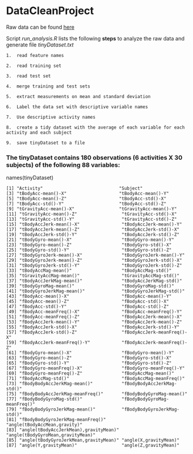 # DataCleanProject

Raw data can be found [here](https://d396qusza40orc.cloudfront.net/getdata%2Fprojectfiles%2FUCI%20HAR%20Dataset.zip)

Script *run_analysis.R* lists the following **steps** to analyze the raw data and generate file *tinyDataset.txt*

	1.	read feature names

	2.	read training set

	3.	read test set

	4.	merge training and test sets

	5.	extract measurements on mean and standard deviation

	6.	Label the data set with descriptive variable names

	7.	Use descriptive activity names

	8.	create a tidy dataset with the average of each variable for each activity and each subject

	9.	save tinyDataset to a file
	
### The tinyDataset contains 180 observations (6 activities X 30 subjects) of the following 88 variables:

names(tinyDataset)

	[1] "Activity"                             "Subject"
	[3] "tBodyAcc-mean()-X"                    "tBodyAcc-mean()-Y"
	[5] "tBodyAcc-mean()-Z"                    "tBodyAcc-std()-X"
	[7] "tBodyAcc-std()-Y"                     "tBodyAcc-std()-Z"
	[9] "tGravityAcc-mean()-X"                 "tGravityAcc-mean()-Y"
	[11] "tGravityAcc-mean()-Z"                 "tGravityAcc-std()-X"
	[13] "tGravityAcc-std()-Y"                  "tGravityAcc-std()-Z"
	[15] "tBodyAccJerk-mean()-X"                "tBodyAccJerk-mean()-Y"
	[17] "tBodyAccJerk-mean()-Z"                "tBodyAccJerk-std()-X"
	[19] "tBodyAccJerk-std()-Y"                 "tBodyAccJerk-std()-Z"
	[21] "tBodyGyro-mean()-X"                   "tBodyGyro-mean()-Y"
	[23] "tBodyGyro-mean()-Z"                   "tBodyGyro-std()-X"
	[25] "tBodyGyro-std()-Y"                    "tBodyGyro-std()-Z"
	[27] "tBodyGyroJerk-mean()-X"               "tBodyGyroJerk-mean()-Y"
	[29] "tBodyGyroJerk-mean()-Z"               "tBodyGyroJerk-std()-X"
	[31] "tBodyGyroJerk-std()-Y"                "tBodyGyroJerk-std()-Z"
	[33] "tBodyAccMag-mean()"                   "tBodyAccMag-std()"
	[35] "tGravityAccMag-mean()"                "tGravityAccMag-std()"
	[37] "tBodyAccJerkMag-mean()"               "tBodyAccJerkMag-std()"
	[39] "tBodyGyroMag-mean()"                  "tBodyGyroMag-std()"
	[41] "tBodyGyroJerkMag-mean()"              "tBodyGyroJerkMag-std()"
	[43] "fBodyAcc-mean()-X"                    "fBodyAcc-mean()-Y"
	[45] "fBodyAcc-mean()-Z"                    "fBodyAcc-std()-X"
	[47] "fBodyAcc-std()-Y"                     "fBodyAcc-std()-Z"
	[49] "fBodyAcc-meanFreq()-X"                "fBodyAcc-meanFreq()-Y"
	[51] "fBodyAcc-meanFreq()-Z"                "fBodyAccJerk-mean()-X"
	[53] "fBodyAccJerk-mean()-Y"                "fBodyAccJerk-mean()-Z"
	[55] "fBodyAccJerk-std()-X"                 "fBodyAccJerk-std()-Y"
	[57] "fBodyAccJerk-std()-Z"                 "fBodyAccJerk-meanFreq()-X"
	[59] "fBodyAccJerk-meanFreq()-Y"            "fBodyAccJerk-meanFreq()-Z"
	[61] "fBodyGyro-mean()-X"                   "fBodyGyro-mean()-Y"
	[63] "fBodyGyro-mean()-Z"                   "fBodyGyro-std()-X"
	[65] "fBodyGyro-std()-Y"                    "fBodyGyro-std()-Z"
	[67] "fBodyGyro-meanFreq()-X"               "fBodyGyro-meanFreq()-Y"
	[69] "fBodyGyro-meanFreq()-Z"               "fBodyAccMag-mean()"
	[71] "fBodyAccMag-std()"                    "fBodyAccMag-meanFreq()"
	[73] "fBodyBodyAccJerkMag-mean()"           "fBodyBodyAccJerkMag-std()"
	[75] "fBodyBodyAccJerkMag-meanFreq()"       "fBodyBodyGyroMag-mean()"
	[77] "fBodyBodyGyroMag-std()"               "fBodyBodyGyroMag-meanFreq()"
	[79] "fBodyBodyGyroJerkMag-mean()"          "fBodyBodyGyroJerkMag-std()"
	[81] "fBodyBodyGyroJerkMag-meanFreq()"      "angle(tBodyAccMean,gravity)"
	[83] "angle(tBodyAccJerkMean),gravityMean)" "angle(tBodyGyroMean,gravityMean)"
	[85] "angle(tBodyGyroJerkMean,gravityMean)" "angle(X,gravityMean)"
	[87] "angle(Y,gravityMean)"                 "angle(Z,gravityMean)"

